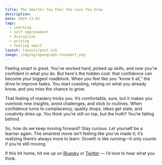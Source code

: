 ```yaml
---
title: The Smarter You Feel the Less You Grow
description:
date: 2024-11-01
tags:
  - learning
  - self improvement
  - discipline
  - writing
  - feeling smart
layout: layouts/post.njk
image: /img/og/opengraph-toosmart.png
---
```

Feeling smart is great. You&apos;ve worked hard, picked up skills, and now you're confident in what you do. But here's the hidden cost: that confidence can become your biggest roadblock. When you feel like you “know it all,” the drive to improve fades. You start coasting, relying on what you already know, and you miss the chance to grow.

That feeling of mastery tricks you. It’s comfortable, sure, but it makes you overlook new insights, avoid challenges, and stick to routines. When confidence turns to complacency, quality drops, ideas get stale, and creativity dries up. You think you’re still on top, but the truth? You’re falling behind.

So, how do we keep moving forward? Stay curious. Let yourself be a learner again. The smartest move isn’t feeling like you’ve made it; it’s realizing there’s always more to learn. Growth is like running—it only counts if you’re still moving.

If this hit home, hit me up on [Bluesky](https://bsky.app/profile/marcelfahle.net) or [Twitter](https://twitter.com/marcelfahle) — I’d love to hear what you think.
